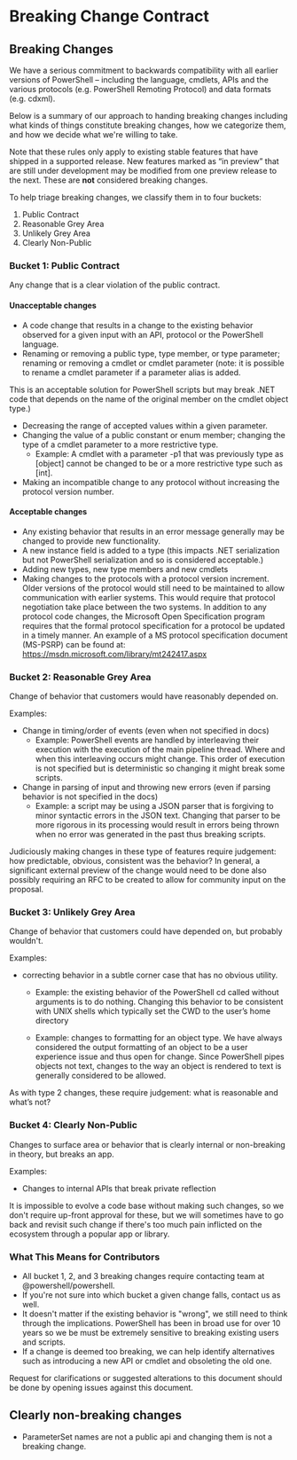 # Breaking Change Contract

## Breaking Changes

We have a serious commitment to backwards compatibility with all earlier versions of PowerShell – including the language, cmdlets, APIs and the various protocols (e.g. PowerShell Remoting Protocol) and data formats (e.g. cdxml).

Below is a summary of our approach to handing breaking changes including what kinds of things constitute breaking changes, how we categorize them, and how we decide what we're willing to take.

Note that these rules only apply to existing stable features that have shipped in a supported release. New features marked as “in preview” that are still under development may be modified from one preview release to the next.
These are **not** considered breaking changes.

To help triage breaking changes, we classify them in to four buckets:

1. Public Contract
1. Reasonable Grey Area
1. Unlikely Grey Area
1. Clearly Non-Public

### Bucket 1: Public Contract

Any change that is a clear violation of the public contract.

#### Unacceptable changes

+ A code change that results in a change to the existing behavior observed for a given input with an API, protocol or the PowerShell language.
+ Renaming or removing a public type, type member, or type parameter; renaming or removing a cmdlet or cmdlet parameter (note: it is possible to rename a cmdlet parameter if a parameter alias is added.

This is an acceptable solution for PowerShell scripts but may break .NET code that depends on the name of the original member on the cmdlet object type.)

+ Decreasing the range of accepted values within a given parameter.
+ Changing the value of a public constant or enum member; changing the type of a cmdlet parameter to a more restrictive type.
    + Example: A cmdlet with a parameter -p1 that was previously type as [object] cannot be changed to be or a more restrictive type such as [int].
+ Making an incompatible change to any protocol without increasing the protocol version number.

#### Acceptable changes

+ Any existing behavior that results in an error message generally may be changed to provide new functionality.
+ A new instance field is added to a type (this impacts .NET serialization but not PowerShell serialization and so is considered acceptable.)
+ Adding new types, new type members and new cmdlets
+ Making changes to the protocols with a protocol version increment.
Older versions of the protocol would still need to be maintained to allow communication with earlier systems.
This would require that protocol negotiation take place between the two systems.
In addition to any protocol code changes, the Microsoft Open Specification program requires that the formal protocol specification for a protocol be updated in a timely manner.
An example of a MS protocol specification document (MS-PSRP) can be found at: https://msdn.microsoft.com/library/mt242417.aspx

### Bucket 2: Reasonable Grey Area

Change of behavior that customers would have reasonably depended on.

Examples:

+ Change in timing/order of events (even when not specified in docs)
    + Example: PowerShell events are handled by interleaving their execution with the execution of the main pipeline thread. Where and when this interleaving occurs might change.
      This order of execution is not specified but is deterministic so changing it might break some scripts.
+ Change in parsing of input and throwing new errors (even if parsing behavior is not specified in the docs)
    + Example: a script may be using a JSON parser that is forgiving to minor syntactic errors in the JSON text.
      Changing that parser to be more rigorous in its processing would result in errors being thrown when no error was generated in the past thus breaking scripts.

Judiciously making changes in these type of features require judgement: how predictable, obvious, consistent was the behavior?
In general, a significant external preview of the change would need to be done also possibly requiring an RFC to be created to allow for community input on the proposal.

### Bucket 3: Unlikely Grey Area

Change of behavior that customers could have depended on, but probably wouldn't.

Examples:

+ correcting behavior in a subtle corner case that has no obvious utility.

    + Example: the existing behavior of the PowerShell cd called without arguments is to do nothing. Changing this behavior to be consistent with UNIX shells which typically set the CWD to the user’s home directory

    + Example: changes to formatting for an object type. We have always considered the output formatting of an object to be a user experience issue and thus open for change.
      Since PowerShell pipes objects not text, changes to the way an object is rendered to text is generally considered to be allowed.

As with type 2 changes, these require judgement: what is reasonable and what’s not?

### Bucket 4: Clearly Non-Public

Changes to surface area or behavior that is clearly internal or non-breaking in theory, but breaks an app.

Examples:

+ Changes to internal APIs that break private reflection

It is impossible to evolve a code base without making such changes, so we don't require up-front approval for these, but we will sometimes have to go back and
revisit such change if there's too much pain inflicted on the ecosystem through a popular app or library.

### What This Means for Contributors

+ All bucket 1, 2, and 3 breaking changes require contacting team at @powershell/powershell.
+ If you're not sure into which bucket a given change falls, contact us as well.
+ It doesn't matter if the existing behavior is "wrong", we still need to think through the implications. PowerShell has been in broad use for over 10 years so we be must be extremely sensitive to breaking existing users and scripts.
+ If a change is deemed too breaking, we can help identify alternatives such as introducing a new API or cmdlet and obsoleting the old one.

Request for clarifications or suggested alterations to this document should be done by opening issues against this document.

## Clearly non-breaking changes

+ ParameterSet names are not a public api and changing them is not a breaking change.
